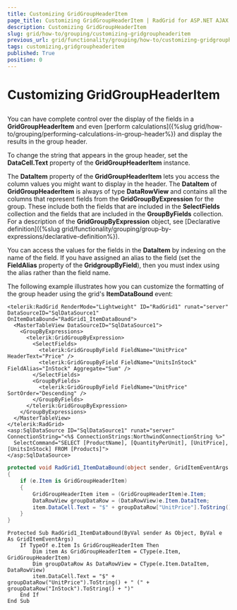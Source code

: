 ```yaml
---
title: Customizing GridGroupHeaderItem
page_title: Customizing GridGroupHeaderItem | RadGrid for ASP.NET AJAX Documentation
description: Customizing GridGroupHeaderItem
slug: grid/how-to/grouping/customizing-gridgroupheaderitem
previous_url: grid/functionality/grouping/how-to/customizing-gridgroupheaderitem
tags: customizing,gridgroupheaderitem
published: True
position: 0
---
```


# Customizing GridGroupHeaderItem



##

You can have complete control over the display of the fields in a **GridGroupHeaderItem** and even [perform calculations]({%slug grid/how-to/grouping/performing-calculations-in-group-header%}) and display the results in the group header.

To change the string that appears in the group header, set the **DataCell.Text** property of the **GridGroupHeaderItem** instance.

The **DataItem** property of the **GridGroupHeaderItem** lets you access the column values you might want to display in the header. The **DataItem** of **GridGroupHeaderItem** is always of type **DataRowView** and contains all the columns that represent fields from the **GridGroupByExpression** for the group. These include both the fields that are included in the **SelectFields** collection and the fields that are included in the **GroupByFields** collection. For a description of the **GridGroupByExpression** object, see [Declarative definition]({%slug grid/functionality/grouping/group-by-expressions/declarative-definition%}).

You can access the values for the fields in the **DataItem** by indexing on the name of the field. If you have assigned an alias to the field (set the **FieldAlias** property of the **GridgroupByField**), then you must index using the alias rather than the field name.

The following example illustrates how you can customize the formatting of the group header using the grid's **ItemDataBound** event:



````ASP.NET
<telerik:RadGrid RenderMode="Lightweight" ID="RadGrid1" runat="server" DataSourceID="SqlDataSource1" OnItemDataBound="RadGrid1_ItemDataBound">
  <MasterTableView DataSourceID="SqlDataSource1">
    <GroupByExpressions>
      <telerik:GridGroupByExpression>
        <SelectFields>
          <telerik:GridGroupByField FieldName="UnitPrice" HeaderText="Price" />
          <telerik:GridGroupByField FieldName="UnitsInStock" FieldAlias="InStock" Aggregate="Sum" />
        </SelectFields>
        <GroupByFields>
          <telerik:GridGroupByField FieldName="UnitPrice" SortOrder="Descending" />
        </GroupByFields>
      </telerik:GridGroupByExpression>
    </GroupByExpressions>
  </MasterTableView>
</telerik:RadGrid>
<asp:SqlDataSource ID="SqlDataSource1" runat="server" ConnectionString="<%$ ConnectionStrings:NorthwindConnectionString %>"
  SelectCommand="SELECT [ProductName], [QuantityPerUnit], [UnitPrice], [UnitsInStock] FROM [Products]">
</asp:SqlDataSource>
````
````C#
protected void RadGrid1_ItemDataBound(object sender, GridItemEventArgs e)
{
    if (e.Item is GridGroupHeaderItem)
    {
        GridGroupHeaderItem item = (GridGroupHeaderItem)e.Item;
        DataRowView groupDataRow = (DataRowView)e.Item.DataItem;
        item.DataCell.Text = "$" + groupDataRow["UnitPrice"].ToString() + " (" + groupDataRow["InStock"].ToString() + ")";
    }
}
````
````VB
Protected Sub RadGrid1_ItemDataBound(ByVal sender As Object, ByVal e As GridItemEventArgs)
    If TypeOf e.Item Is GridGroupHeaderItem Then
        Dim item As GridGroupHeaderItem = CType(e.Item, GridGroupHeaderItem)
        Dim groupDataRow As DataRowView = CType(e.Item.DataItem, DataRowView)
        item.DataCell.Text = "$" + groupDataRow("UnitPrice").ToString() + " (" + groupDataRow("InStock").ToString() + ")"
    End If
End Sub
````

